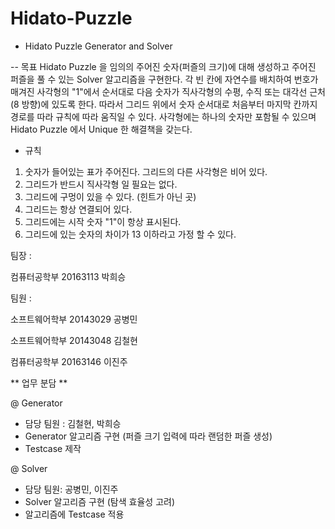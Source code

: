# Hidato-Puzzle


* Hidato Puzzle Generator and Solver

-- 목표
Hidato Puzzle 을 임의의 주어진 숫자(퍼즐의 크기)에 대해 생성하고 주어진 퍼즐을 풀 수
있는 Solver 알고리즘을 구현한다.
각 빈 칸에 자연수를 배치하여 번호가 매겨진 사각형의 "1"에서 순서대로 다음 숫자가
직사각형의 수평, 수직 또는 대각선 근처(8 방향)에 있도록 한다. 따라서 그리드 위에서 숫자
순서대로 처음부터 마지막 칸까지 경로를 따라 규칙에 따라 움직일 수 있다.
사각형에는 하나의 숫자만 포함될 수 있으며 Hidato Puzzle 에서 Unique 한 해결책을 갖는다.

* 규칙
1. 숫자가 들어있는 표가 주어진다. 그리드의 다른 사각형은 비어 있다.
2. 그리드가 반드시 직사각형 일 필요는 없다.
3. 그리드에 구멍이 있을 수 있다. (힌트가 아닌 곳)
4. 그리드는 항상 연결되어 있다.
5. 그리드에는 시작 숫자 "1"이 항상 표시된다.
6. 그리드에 있는 숫자의 차이가 13 이하라고 가정 할 수 있다.

팀장 : 

컴퓨터공학부 20163113 박희승

팀원 :  

소프트웨어학부 20143029 공병민

소프트웨어학부 20143048 김철현

컴퓨터공학부 20163146 이진주

** 업무 분담 **

@ Generator
  - 담당 팀원 : 김철현, 박희승
  - Generator 알고리즘 구현 (퍼즐 크기 입력에 따라 랜덤한 퍼즐 생성)
  - Testcase 제작
  
@ Solver
  - 담당 팀원: 공병민, 이진주
  - Solver 알고리즘 구현 (탐색 효율성 고려)
  - 알고리즘에 Testcase 적용


